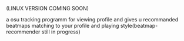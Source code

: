 (LINUX VERSION COMING SOON)



a osu tracking programm for viewing profile and gives u recommanded beatmaps matching to your profile and playing style(beatmap-recommender still in progress)
